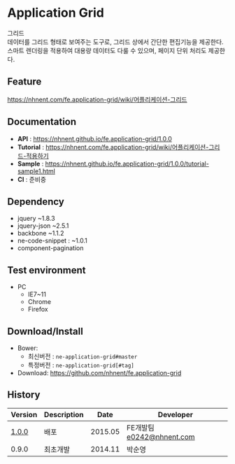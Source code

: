 Application Grid
===============
그리드<br>
데이터를 그리드 형태로 보여주는 도구로, 그리드 상에서 간단한 편집기능을 제공한다.<br>
스마트 렌더링을 적용하여 대용량 데이터도 다룰 수 있으며, 페이지 단위 처리도 제공한다.

## Feature
https://nhnent.com/fe.application-grid/wiki/어플리케이션-그리드

## Documentation
* **API** : https://nhnent.github.io/fe.application-grid/1.0.0
* **Tutorial** : https://nhnent.com/fe.application-grid/wiki/어플리케이션-그리드-적용하기
* **Sample** : https://nhnent.github.io/fe.application-grid/1.0.0/tutorial-sample1.html
* **CI** : 준비중

## Dependency
* jquery ~1.8.3
* jquery-json ~2.5.1
* backbone ~1.1.2
* ne-code-snippet : ~1.0.1
* component-pagination

## Test environment
* PC
	* IE7~11
	* Chrome
	* Firefox


## Download/Install
* Bower:
   * 최신버전 : `ne-application-grid#master`
   * 특정버전 : `ne-application-grid[#tag]`
* Download: https://github.com/nhnent/fe.application-grid

## History
| Version | Description | Date | Developer |
| ---- | ---- | ---- | ---- |
| <a href="https://nhnent.github.io/fe.application-grid/1.0.0">1.0.0</a> | 배포 | 2015.05 | FE개발팀 <e0242@nhnent.com> |
| 0.9.0 | 최초개발 | 2014.11 | 박순영 |
